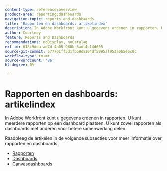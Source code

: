 ```yaml
---
content-type: reference;overview
product-area: reporting;dashboards
navigation-topic: reports-and-dashboards
title: 'Rapporten en dashboards: artikelindex'
description: In Adobe Workfront kunt u gegevens ordenen in rapporten. U kunt meerdere rapporten op een dashboard plaatsen. U kunt zowel rapporten als dashboards met anderen voor betere samenwerking delen.
author: Courtney
feature: Reports and Dashboards
recommendations: noDisplay, noCatalog
exl-id: 618c9dda-ad7d-4a05-960b-3ad14c14d605
source-git-commit: 577761ff5d1fb59db104df5995af953a0b5e6c0c
workflow-type: tm+mt
source-wordcount: '86'
ht-degree: 0%

---
```



# Rapporten en dashboards: artikelindex

<!--Audited: 01/2024-->

In Adobe Workfront kunt u gegevens ordenen in rapporten. U kunt meerdere rapporten op een dashboard plaatsen. U kunt zowel rapporten als dashboards met anderen voor betere samenwerking delen.

Raadpleeg de artikelen in de volgende subsecties voor meer informatie over rapporten en dashboards:

* [ Rapporten ](../reports-and-dashboards/reports/reports-overview.md)
* [Dashboards](../reports-and-dashboards/dashboards/dashboards-overview.md)
* [Canvasdashboards](../reports-and-dashboards/canvas-dashboards/canvas-dashboards-overview.md)

